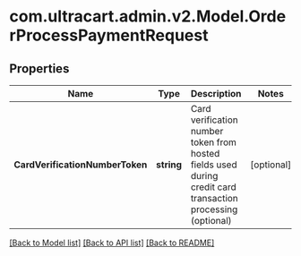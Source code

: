 # com.ultracart.admin.v2.Model.OrderProcessPaymentRequest
## Properties

Name | Type | Description | Notes
------------ | ------------- | ------------- | -------------
**CardVerificationNumberToken** | **string** | Card verification number token from hosted fields used during credit card transaction processing (optional) | [optional] 


[[Back to Model list]](../README.md#documentation-for-models) [[Back to API list]](../README.md#documentation-for-api-endpoints) [[Back to README]](../README.md)

